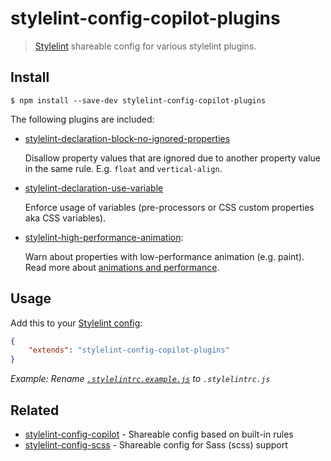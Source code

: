 # stylelint-config-copilot-plugins

> [Stylelint](https://stylelint.io) shareable config for various stylelint plugins.


## Install

```
$ npm install --save-dev stylelint-config-copilot-plugins
```

The following plugins are included:
- [stylelint-declaration-block-no-ignored-properties](https://github.com/kristerkari/stylelint-declaration-block-no-ignored-properties) 
  
  Disallow property values that are ignored due to another property value in the same rule. E.g. `float` and `vertical-align`.


- [stylelint-declaration-use-variable](https://github.com/sh-waqar/stylelint-declaration-use-variable) 

  Enforce usage of variables (pre-processors or CSS custom properties aka CSS variables).


- [stylelint-high-performance-animation](https://github.com/kristerkari/stylelint-high-performance-animation): 

  Warn about properties with low-performance animation (e.g. paint). Read more about [animations and performance](https://developers.google.com/web/fundamentals/design-and-ux/animations/animations-and-performance).


## Usage

Add this to your [Stylelint config](https://stylelint.io/user-guide/configuration/):

```json
{
	"extends": "stylelint-config-copilot-plugins"
}
```

_Example: Rename [`.stylelintrc.example.js`](.stylelintrc.example.js) to `.stylelintrc.js`_


## Related

- [stylelint-config-copilot](https://github.com/fuhlig/stylelint-config-copilot/tree/master/packages/stylelint-config-copilot-base) - Shareable config based on built-in rules
- [stylelint-config-scss](https://github.com/fuhlig/stylelint-config-copilot/tree/master/packages/stylelint-config-copilot-scss) - Shareable config for Sass (scss) support
